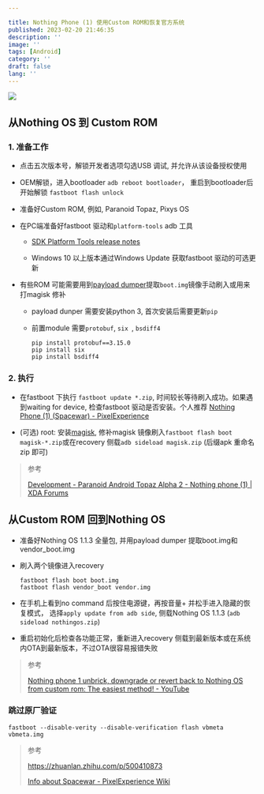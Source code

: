 ```yaml
---

title: Nothing Phone (1) 使用Custom ROM和恢复官方系统
published: 2023-02-20 21:46:35
description: ''
image: ''
tags: [Android]
category: ''
draft: false 
lang: ''
---
```


![](https://nothing-intl.myshopify.com/cdn/shop/files/Support_centre_title_update-_2160x1200_b73d0141-e403-4c3e-939d-70a0d78f15aa_3840x.jpg?v=1694490156)

## 从Nothing OS 到 Custom ROM

### 1. 准备工作

* 点击五次版本号，解锁开发者选项勾选USB 调试, 并允许从该设备授权使用

* OEM解锁，进入bootloader `adb reboot bootloader`， 重启到bootloader后开始解锁 `fastboot flash unlock`

* 准备好Custom ROM, 例如, Paranoid Topaz, Pixys OS

* 在PC端准备好fastboot 驱动和`platform-tools` adb 工具
  
  * [SDK Platform Tools release notes](https://developer.android.google.cn/studio/releases/platform-tools?hl=en)
  
  * Windows 10 以上版本通过Windows Update 获取fastboot 驱动的可选更新

* 有些ROM 可能需要用到[payload dumper](https://github.com/ssut/payload-dumper-go/releases)提取`boot.img`镜像手动刷入或用来打magisk 修补
  
  * payload dunper 需要安装python 3, 首次安装后需要更新`pip`
  
  * 前置module 需要`protobuf`, `six `, `bsdiff4`
    
    ```pip
    pip install protobuf==3.15.0
    pip install six
    pip install bsdiff4
    ```

### 2. 执行

* 在fastboot 下执行 `fastboot update *.zip`, 时间较长等待刷入成功。如果遇到waiting for device, 检查fastboot 驱动是否安装。个人推荐 [Nothing Phone (1) (Spacewar) - PixelExperience](https://get.pixelexperience.org/Spacewar)

* (可选) root: 安装[magisk](https://github.com/topjohnwu/Magisk/releases), 修补magisk 镜像刷入`fastboot flash boot magisk-*.zip`或在recovery 侧载`adb sideload magisk.zip` (后缀apk 重命名zip 即可)

> 参考
> 
> [Development - Paranoid Android Topaz Alpha 2 - Nothing phone (1) | XDA Forums](https://forum.xda-developers.com/t/paranoid-android-topaz-alpha-2-nothing-phone-1.4505797/)



## 从Custom ROM 回到Nothing OS

* 准备好Nothing OS 1.1.3 全量包, 并用payload dumper 提取boot.img和 vendor_boot.img

* 刷入两个镜像进入recovery
  
  ```fastboot
  fastboot flash boot boot.img
  fastboot flash vendor_boot vendor.img
  ```

* 在手机上看到no command 后按住电源键，再按音量+ 并松手进入隐藏的恢复模式， 选择`apply update from adb side`, 侧载Nothing OS 1.1.3 (`adb sideload nothingos.zip`)

* 重启初始化后检查各功能正常，重新进入recovery 侧载到最新版本或在系统内OTA到最新版本，不过OTA很容易报错失败

> 参考
> 
> [Nothing phone 1 unbrick, downgrade or revert back to Nothing OS from custom rom: The easiest method! - YouTube](https://www.youtube.com/watch?v=WXRhxDx3iYw)



### 跳过原厂验证

```fastboot
fastboot --disable-verity --disable-verification flash vbmeta vbmeta.img
```

> 参考
>
> https://zhuanlan.zhihu.com/p/500410873
>
> [Info about Spacewar - PixelExperience Wiki](https://wiki.pixelexperience.org/devices/Spacewar/)

